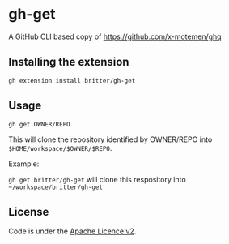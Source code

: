 # gh-get

A GitHub CLI based copy of https://github.com/x-motemen/ghq

## Installing the extension

`gh extension install britter/gh-get`

## Usage

`gh get OWNER/REPO`

This will clone the repository identified by OWNER/REPO into `$HOME/workspace/$OWNER/$REPO`.

Example:

`gh get britter/gh-get` will clone this respository into `~/workspace/britter/gh-get`

## License

Code is under the [Apache Licence v2](https://www.apache.org/licenses/LICENSE-2.0.txt).
